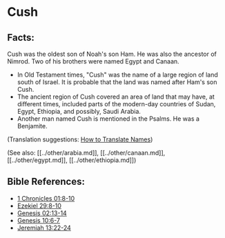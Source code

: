 # Cush #

## Facts: ##

Cush was the oldest son of Noah's son Ham. He was also the ancestor of Nimrod. Two of his brothers were named Egypt and Canaan.

* In Old Testament times, "Cush" was the name of a large region of land south of Israel. It is probable that the land was named after Ham's son Cush.
* The ancient region of Cush covered an area of land that may have, at different times, included parts of the modern-day countries of Sudan, Egypt, Ethiopia, and possibly, Saudi Arabia.
* Another man named Cush is mentioned in the Psalms. He was a Benjamite.

(Translation suggestions: [How to Translate Names](en/ta-vol1/translate/man/translate-names))

(See also: [[../other/arabia.md]], [[../other/canaan.md]], [[../other/egypt.md]], [[../other/ethiopia.md]])

## Bible References: ##

* [1 Chronicles 01:8-10](en/tn/1ch/help/01/08)
* [Ezekiel 29:8-10](en/tn/ezk/help/29/08)
* [Genesis 02:13-14](en/tn/gen/help/02/13)
* [Genesis 10:6-7](en/tn/gen/help/10/06)
* [Jeremiah 13:22-24](en/tn/jer/help/13/22)